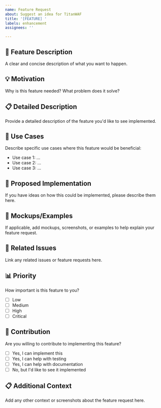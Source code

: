 ```yaml
---
name: Feature Request
about: Suggest an idea for TitanWAF
title: '[FEATURE] '
labels: enhancement
assignees: ''

---
```


## 🚀 Feature Description
A clear and concise description of what you want to happen.

## 💡 Motivation
Why is this feature needed? What problem does it solve?

## 📋 Detailed Description
Provide a detailed description of the feature you'd like to see implemented.

## 🎯 Use Cases
Describe specific use cases where this feature would be beneficial:
- Use case 1: ...
- Use case 2: ...
- Use case 3: ...

## 🔧 Proposed Implementation
If you have ideas on how this could be implemented, please describe them here.

## 📸 Mockups/Examples
If applicable, add mockups, screenshots, or examples to help explain your feature request.

## 🔗 Related Issues
Link any related issues or feature requests here.

## 📊 Priority
How important is this feature to you?
- [ ] Low
- [ ] Medium  
- [ ] High
- [ ] Critical

## 🤝 Contribution
Are you willing to contribute to implementing this feature?
- [ ] Yes, I can implement this
- [ ] Yes, I can help with testing
- [ ] Yes, I can help with documentation
- [ ] No, but I'd like to see it implemented

## 📋 Additional Context
Add any other context or screenshots about the feature request here. 